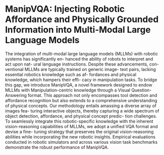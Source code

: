 # ManipVQA: Injecting Robotic Affordance and Physically Grounded Information into Multi-Modal Large Language Models

The integration of multi-modal large language models (MLLMs) with robotic systems has significantly en- hanced the ability of robots to interpret and act upon nat- ural language instructions. Despite these advancements, con- ventional MLLMs are typically trained on generic image- text pairs, lacking essential robotics knowledge such as af- fordances and physical knowledge, which hampers their effi- cacy in manipulation tasks. To bridge this gap, we introduce ManipVQA, a novel framework designed to endow MLLMs with Manipulation-centric knowledge through a Visual Question- Answering format. This approach not only encompasses tool detection and affordance recognition but also extends to a comprehensive understanding of physical concepts. Our methodology entails amassing a diverse array of images fea- turing interactive objects, thereby capturing a wide spectrum of object detection, affordance, and physical concept predic- tion challenges. To seamlessly integrate this robotic-specific knowledge with the inherent vision-reasoning capabilities of MLLMs, we adopt a unified VQA format and devise a fine- tuning strategy that preserves the original vision-reasoning abilities while incorporating the new robotic insights. Empirical evaluations conducted in robotic simulators and across various vision task benchmarks demonstrate the robust performance of ManipVQA.

